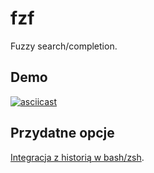 # fzf
Fuzzy search/completion.

## Demo
[![asciicast](https://asciinema.org/a/237804.svg)](https://asciinema.org/a/237804)

## Przydatne opcje
[Integracja z historią w bash/zsh](https://github.com/junegunn/fzf#fuzzy-completion-for-bash-and-zsh).